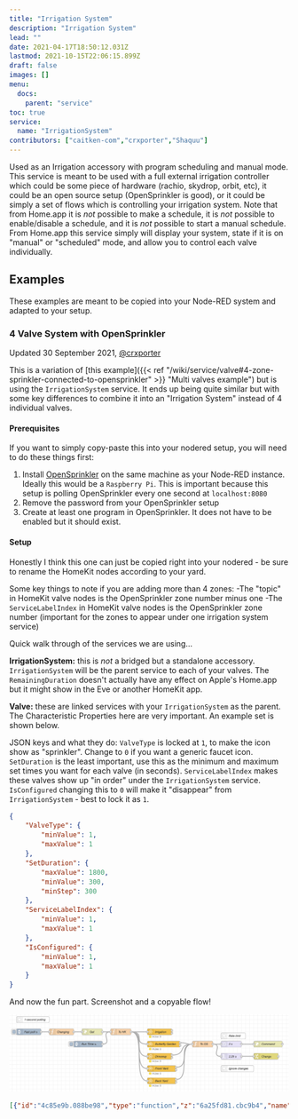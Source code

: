 ```yaml
---
title: "Irrigation System"
description: "Irrigation System"
lead: ""
date: 2021-04-17T18:50:12.031Z
lastmod: 2021-10-15T22:06:15.899Z
draft: false
images: []
menu:
  docs:
    parent: "service"
toc: true
service:
  name: "IrrigationSystem"
contributors: ["caitken-com","crxporter","Shaquu"]
---
```


Used as an Irrigation accessory with program scheduling and manual mode. This service is meant to be used with a full external irrigation controller which could be some piece of hardware (rachio, skydrop, orbit, etc), it could be an open source setup (OpenSprinkler is good), or it could be simply a set of flows which is controlling your irrigation system. Note that from Home.app it is *not* possible to make a schedule, it is *not* possible to enable/disable a schedule, and it is *not* possible to start a manual schedule. From Home.app this service simply will display your system, state if it is on "manual" or "scheduled" mode, and allow you to control each valve individually.

## Examples

These examples are meant to be copied into your Node-RED system and adapted to your setup.

### 4 Valve System with OpenSprinkler

Updated 30 September 2021, [@crxporter](https://github.com/crxporter)

This is a variation of [this example]({{< ref "/wiki/service/valve#4-zone-sprinkler-connected-to-opensprinkler" >}} "Multi valves example") but is using the `IrrigationSystem` service. It ends up being quite similar but with some key differences to combine it into an "Irrigation System" instead of 4 individual valves.

#### Prerequisites

If you want to simply copy-paste this into your nodered setup, you will need to do these things first:

1. Install [OpenSprinkler](https://opensprinkler.com) on the same machine as your Node-RED instance. Ideally this would be a `Raspberry Pi`. This is important because this setup is polling OpenSprinkler every one second at `localhost:8080`
2. Remove the password from your OpenSprinkler setup
3. Create at least one program in OpenSprinkler. It does not have to be enabled but it should exist.

#### Setup

Honestly I think this one can just be copied right into your nodered - be sure to rename the HomeKit nodes according to your yard.

Some key things to note if you are adding more than 4 zones:
-The "topic" in HomeKit valve nodes is the OpenSprinkler zone number minus one
-The `ServiceLabelIndex` in HomeKit valve nodes is the OpenSprinkler zone number (important for the zones to appear under one irrigation system service)

Quick walk through of the services we are using...

**IrrigationSystem:** this is *not* a bridged but a standalone accessory. `IrrigationSystem` will be the parent service to each of your valves. The `RemainingDuration` doesn't actually have any effect on Apple's Home.app but it might show in the Eve or another HomeKit app.

**Valve:** these are linked services with your `IrrigationSystem` as the parent. The Characteristic Properties here are very important. An example set is shown below.

JSON keys and what they do:
`ValveType` is locked at `1`, to make the icon show as "sprinkler". Change to `0` if you want a generic faucet icon.
`SetDuration` is the least important, use this as the minimum and maximum set times you want for each valve (in seconds).
`ServiceLabelIndex` makes these valves show up "in order" under the `IrrigationSystem` service.
`IsConfigured` changing this to `0` will make it "disappear" from `IrrigationSystem` - best to lock it as `1`.

```json
{
    "ValveType": {
        "minValue": 1,
        "maxValue": 1
    },
    "SetDuration": {
        "maxValue": 1800,
        "minValue": 300,
        "minStep": 300
    },
    "ServiceLabelIndex": {
        "minValue": 1,
        "maxValue": 1
    },
    "IsConfigured": {
        "minValue": 1,
        "maxValue": 1
    }
}
```

And now the fun part. Screenshot and a copyable flow!

![IrrigationSystem_1](IrrigationSystem_1.png)

```json
[{"id":"4c85e9b.088be98","type":"function","z":"6a25fd81.cbc9b4","name":"To OS","func":"// Zone = zone number - 1, based on incoming topic\nlet Zone = parseInt(msg.topic, 10);\n\n// Pull duration\nlet duration = flow.get(\"duration\");\n\n// Handle set duration messages\nif (msg.payload.SetDuration !== undefined) {\n    duration[Zone] = msg.payload.SetDuration;\n}\n\nflow.set(\"duration\", duration);\n\n// If the message is from home app, send command to opensprinkler\nif ('hap' in msg && 'session' in msg.hap && 'Active' in msg.payload) {\n    let ip = \"http://localhost:8080/\";\n    let cmd = \"cm?sid=\" + Zone + \"&en=\" + msg.payload.Active + \"&t=\" + duration[Zone];\n    return {\"url\": ip + cmd};\n}\n\nreturn;","outputs":1,"noerr":0,"initialize":"var duration = {\n    0: 300,\n    1: 300,\n    2: 300,\n    3: 300\n};\n\nflow.set('duration',duration);\n","finalize":"","libs":[],"x":950,"y":180,"wires":[["a97a4094.0fbb98","884b8f0a.678038"]]},{"id":"a97a4094.0fbb98","type":"delay","z":"6a25fd81.cbc9b4","name":"2 s","pauseType":"rate","timeout":"5","timeoutUnits":"seconds","rate":"1","nbRateUnits":"2","rateUnits":"second","randomFirst":"1","randomLast":"5","randomUnits":"seconds","drop":false,"allowrate":false,"x":1090,"y":180,"wires":[["802c6c2.f1ecb1"]]},{"id":"b085967b.cf31c","type":"inject","z":"6a25fd81.cbc9b4","name":"Run Time","props":[{"p":"payload"},{"p":"topic","vt":"str"}],"repeat":"","crontab":"00 22 * * *","once":false,"onceDelay":"10","topic":"RunTime","payload":"600","payloadType":"num","x":390,"y":180,"wires":[["fd2df8e7.ad69a8"]]},{"id":"f648d112.690e58","type":"http request","z":"6a25fd81.cbc9b4","name":"Get","method":"GET","ret":"obj","paytoqs":"ignore","url":"http://localhost:8080/ja","tls":"","persist":false,"proxy":"","authType":"","x":410,"y":120,"wires":[["fd2df8e7.ad69a8"]]},{"id":"802c6c2.f1ecb1","type":"http request","z":"6a25fd81.cbc9b4","name":"Command","method":"GET","ret":"obj","paytoqs":"ignore","url":"","tls":"","persist":false,"proxy":"","authType":"","x":1270,"y":180,"wires":[[]]},{"id":"7b42735d.fcc23c","type":"inject","z":"6a25fd81.cbc9b4","name":"Fast poll","props":[{"p":"payload"},{"p":"topic","vt":"str"}],"repeat":"2","crontab":"","once":true,"onceDelay":"10","topic":"","payloadType":"date","x":100,"y":120,"wires":[["478ff1f6.4875a8"]]},{"id":"fd2df8e7.ad69a8","type":"function","z":"6a25fd81.cbc9b4","name":"To HK","func":"// How many zones do you have?\nconst zoneCount = 4\n\nlet out = [];\n\n// Setup message is topic \"RunTime\" to set default duration\nif (msg.topic === \"RunTime\") {\n    for (i = 0; i < zoneCount; i++) {\n        out.push({\n            \"payload\": {\n                \"SetDuration\": msg.payload\n            },\n            \"topic\": String(i)\n        })\n    }\n    return [out];\n}\n\n// Irrigation system message (topic = 255)\nlet system = [{\n    \"payload\": {\n        \"ProgramMode\": msg.payload.programs.pd[0][0] % 2,\n    },\n    \"topic\": \"255\"\n},{\n    \"payload\": {\n        \"Active\": msg.payload.programs.pd[0][0] % 2,\n    },\n    \"topic\": \"255\"\n},{\n    \"payload\": {\n        \"InUse\": 0\n    },\n    \"topic\": \"255\"\n}]\n\n// Push messages for each zone to output array\nfor (i = 0; i < zoneCount; i++) {\n    // Active: program \"0\" if not set to run during current program, positive otherwise\n    out.push({\n        \"payload\": {\n            \"Active\": Math.min(1, msg.payload.settings.ps[i][0]),\n        },\n        \"topic\": String(i)\n    })\n    // InUse: whether it is actually watering\n    out.push({\n        \"payload\": {\n            \"InUse\": msg.payload.status.sn[i],\n        },\n        \"topic\": String(i)\n    })\n    // Remaining duration: seconds left for each zone\n    out.push({\n        \"payload\": {\n            \"RemainingDuration\": msg.payload.settings.ps[i][1]\n        },\n        \"topic\": String(i)\n    })\n    // Set system message if any zone is running\n    if (msg.payload.settings.ps[i][0]) {\n        system[1].payload.Active = 1;\n    }\n    if (msg.payload.status.sn[i]) {\n        system[2].payload.inUse = 1;\n    }\n}\n\n// Push system message to output array\nout.push(system[0]);\nout.push(system[1]);\nout.push(system[2]);\n\nreturn [out];","outputs":1,"noerr":0,"initialize":"","finalize":"","libs":[],"x":550,"y":120,"wires":[["9b024f37d5a46c26","53dc07778914aaaa","010463c37182bb4a","aafeaeb86331ff8a","4329ab5531d5c825"]]},{"id":"884b8f0a.678038","type":"trigger","z":"6a25fd81.cbc9b4","name":"2.25 s","op1":"true","op2":"false","op1type":"bool","op2type":"bool","duration":"2250","extend":true,"overrideDelay":false,"units":"ms","reset":"","bytopic":"all","topic":"topic","outputs":1,"x":1090,"y":240,"wires":[["4176d7a4.282ab8"]]},{"id":"4176d7a4.282ab8","type":"change","z":"6a25fd81.cbc9b4","name":"Change","rules":[{"t":"set","p":"changing","pt":"flow","to":"payload","tot":"msg"}],"action":"","property":"","from":"","to":"","reg":false,"x":1260,"y":240,"wires":[[]]},{"id":"6d615e5d.e4045","type":"comment","z":"6a25fd81.cbc9b4","name":"Ignore changes","info":"This causes to ignore any changes for 2.25 seconds after Home has sent a command. This will limit the instances when Home sends a command then the sprinkler resets to \"off\" before going to \"running\".","x":1120,"y":300,"wires":[]},{"id":"e62ae78e.e89ca8","type":"comment","z":"6a25fd81.cbc9b4","name":"Rate limit","info":"Prevent too many commands at once","x":1100,"y":140,"wires":[]},{"id":"478ff1f6.4875a8","type":"function","z":"6a25fd81.cbc9b4","name":"Changing","func":"const changing = flow.get('changing') || false;\n\n// Early exit if:\n// changing\nif (changing) {\n    return;\n}\n\nreturn msg;","outputs":1,"noerr":0,"initialize":"","finalize":"","libs":[],"x":260,"y":120,"wires":[["f648d112.690e58"]]},{"id":"4329ab5531d5c825","type":"homekit-service","z":"6a25fd81.cbc9b4","isParent":true,"hostType":"1","bridge":"","accessoryId":"e6ec3f524627efd4","parentService":"","name":"Irrigation","serviceName":"IrrigationSystem","topic":"255","filter":true,"manufacturer":"NRCHKB","model":"1.3.5","serialNo":"Default Serial Number","firmwareRev":"1.3.5","hardwareRev":"1.3.5","softwareRev":"1.3.5","cameraConfigVideoProcessor":"ffmpeg","cameraConfigSource":"","cameraConfigStillImageSource":"","cameraConfigMaxStreams":2,"cameraConfigMaxWidth":1280,"cameraConfigMaxHeight":720,"cameraConfigMaxFPS":10,"cameraConfigMaxBitrate":300,"cameraConfigVideoCodec":"libx264","cameraConfigAudioCodec":"libfdk_aac","cameraConfigAudio":false,"cameraConfigPacketSize":1316,"cameraConfigVerticalFlip":false,"cameraConfigHorizontalFlip":false,"cameraConfigMapVideo":"0:0","cameraConfigMapAudio":"0:1","cameraConfigVideoFilter":"scale=1280:720","cameraConfigAdditionalCommandLine":"-tune zerolatency","cameraConfigDebug":false,"cameraConfigSnapshotOutput":"disabled","cameraConfigInterfaceName":"","characteristicProperties":"{\"RemainingDuration\":{\"maxValue\":7200}}","waitForSetupMsg":false,"outputs":2,"x":740,"y":120,"wires":[[],[]]},{"id":"9b024f37d5a46c26","type":"homekit-service","z":"6a25fd81.cbc9b4","isParent":false,"hostType":"1","bridge":"","accessoryId":"","parentService":"4329ab5531d5c825","name":"Butterfly Garden","serviceName":"Valve","topic":"0","filter":true,"manufacturer":"NRCHKB","model":"1.3.5","serialNo":"Default Serial Number","firmwareRev":"1.3.5","hardwareRev":"1.3.5","softwareRev":"1.3.5","cameraConfigVideoProcessor":"ffmpeg","cameraConfigSource":"","cameraConfigStillImageSource":"","cameraConfigMaxStreams":2,"cameraConfigMaxWidth":1280,"cameraConfigMaxHeight":720,"cameraConfigMaxFPS":10,"cameraConfigMaxBitrate":300,"cameraConfigVideoCodec":"libx264","cameraConfigAudioCodec":"libfdk_aac","cameraConfigAudio":false,"cameraConfigPacketSize":1316,"cameraConfigVerticalFlip":false,"cameraConfigHorizontalFlip":false,"cameraConfigMapVideo":"0:0","cameraConfigMapAudio":"0:1","cameraConfigVideoFilter":"scale=1280:720","cameraConfigAdditionalCommandLine":"-tune zerolatency","cameraConfigDebug":false,"cameraConfigSnapshotOutput":"disabled","cameraConfigInterfaceName":"","characteristicProperties":"{\"ValveType\":{\"minValue\":1,\"maxValue\":1},\"SetDuration\":{\"maxValue\":1800,\"minValue\":300,\"minStep\":300},\"ServiceLabelIndex\":{\"minValue\":1,\"maxValue\":1},\"IsConfigured\":{\"minValue\":1,\"maxValue\":1}}","waitForSetupMsg":false,"outputs":2,"x":760,"y":180,"wires":[["4c85e9b.088be98"],[]]},{"id":"53dc07778914aaaa","type":"homekit-service","z":"6a25fd81.cbc9b4","isParent":false,"hostType":"1","bridge":"","accessoryId":"","parentService":"4329ab5531d5c825","name":"Driveway","serviceName":"Valve","topic":"1","filter":true,"manufacturer":"NRCHKB","model":"1.3.5","serialNo":"Default Serial Number","firmwareRev":"1.3.5","hardwareRev":"1.3.5","softwareRev":"1.3.5","cameraConfigVideoProcessor":"ffmpeg","cameraConfigSource":"","cameraConfigStillImageSource":"","cameraConfigMaxStreams":2,"cameraConfigMaxWidth":1280,"cameraConfigMaxHeight":720,"cameraConfigMaxFPS":10,"cameraConfigMaxBitrate":300,"cameraConfigVideoCodec":"libx264","cameraConfigAudioCodec":"libfdk_aac","cameraConfigAudio":false,"cameraConfigPacketSize":1316,"cameraConfigVerticalFlip":false,"cameraConfigHorizontalFlip":false,"cameraConfigMapVideo":"0:0","cameraConfigMapAudio":"0:1","cameraConfigVideoFilter":"scale=1280:720","cameraConfigAdditionalCommandLine":"-tune zerolatency","cameraConfigDebug":false,"cameraConfigSnapshotOutput":"disabled","cameraConfigInterfaceName":"","characteristicProperties":"{\"ValveType\":{\"minValue\":1,\"maxValue\":1},\"SetDuration\":{\"maxValue\":1800,\"minValue\":300,\"minStep\":300},\"ServiceLabelIndex\":{\"minValue\":2,\"maxValue\":2},\"IsConfigured\":{\"minValue\":1,\"maxValue\":1}}","waitForSetupMsg":false,"outputs":2,"x":740,"y":240,"wires":[["4c85e9b.088be98"],[]]},{"id":"010463c37182bb4a","type":"homekit-service","z":"6a25fd81.cbc9b4","isParent":false,"hostType":"1","bridge":"","accessoryId":"","parentService":"4329ab5531d5c825","name":"Front Yard","serviceName":"Valve","topic":"2","filter":true,"manufacturer":"NRCHKB","model":"1.3.5","serialNo":"Default Serial Number","firmwareRev":"1.3.5","hardwareRev":"1.3.5","softwareRev":"1.3.5","cameraConfigVideoProcessor":"ffmpeg","cameraConfigSource":"","cameraConfigStillImageSource":"","cameraConfigMaxStreams":2,"cameraConfigMaxWidth":1280,"cameraConfigMaxHeight":720,"cameraConfigMaxFPS":10,"cameraConfigMaxBitrate":300,"cameraConfigVideoCodec":"libx264","cameraConfigAudioCodec":"libfdk_aac","cameraConfigAudio":false,"cameraConfigPacketSize":1316,"cameraConfigVerticalFlip":false,"cameraConfigHorizontalFlip":false,"cameraConfigMapVideo":"0:0","cameraConfigMapAudio":"0:1","cameraConfigVideoFilter":"scale=1280:720","cameraConfigAdditionalCommandLine":"-tune zerolatency","cameraConfigDebug":false,"cameraConfigSnapshotOutput":"disabled","cameraConfigInterfaceName":"","characteristicProperties":"{\"ValveType\":{\"minValue\":1,\"maxValue\":1},\"SetDuration\":{\"maxValue\":1800,\"minValue\":300,\"minStep\":300},\"ServiceLabelIndex\":{\"minValue\":3,\"maxValue\":3},\"IsConfigured\":{\"minValue\":1,\"maxValue\":1}}","waitForSetupMsg":false,"outputs":2,"x":750,"y":300,"wires":[["4c85e9b.088be98"],[]]},{"id":"aafeaeb86331ff8a","type":"homekit-service","z":"6a25fd81.cbc9b4","isParent":false,"hostType":"1","bridge":"","accessoryId":"","parentService":"4329ab5531d5c825","name":"Back Yard","serviceName":"Valve","topic":"3","filter":true,"manufacturer":"NRCHKB","model":"1.3.5","serialNo":"Default Serial Number","firmwareRev":"1.3.5","hardwareRev":"1.3.5","softwareRev":"1.3.5","cameraConfigVideoProcessor":"ffmpeg","cameraConfigSource":"","cameraConfigStillImageSource":"","cameraConfigMaxStreams":2,"cameraConfigMaxWidth":1280,"cameraConfigMaxHeight":720,"cameraConfigMaxFPS":10,"cameraConfigMaxBitrate":300,"cameraConfigVideoCodec":"libx264","cameraConfigAudioCodec":"libfdk_aac","cameraConfigAudio":false,"cameraConfigPacketSize":1316,"cameraConfigVerticalFlip":false,"cameraConfigHorizontalFlip":false,"cameraConfigMapVideo":"0:0","cameraConfigMapAudio":"0:1","cameraConfigVideoFilter":"scale=1280:720","cameraConfigAdditionalCommandLine":"-tune zerolatency","cameraConfigDebug":false,"cameraConfigSnapshotOutput":"disabled","cameraConfigInterfaceName":"","characteristicProperties":"{\"ValveType\":{\"minValue\":1,\"maxValue\":1},\"SetDuration\":{\"maxValue\":1800,\"minValue\":300,\"minStep\":300},\"ServiceLabelIndex\":{\"minValue\":4,\"maxValue\":4},\"IsConfigured\":{\"minValue\":1,\"maxValue\":1}}","waitForSetupMsg":false,"outputs":2,"x":750,"y":360,"wires":[["4c85e9b.088be98"],[]]},{"id":"217d19c9e183e4e4","type":"comment","z":"6a25fd81.cbc9b4","name":"1-second polling","info":"","x":120,"y":60,"wires":[]},{"id":"e6ec3f524627efd4","type":"homekit-standalone","accessoryCategory":"28","bridgeName":"My Toys","hostType":1,"pinCode":"619-84-592","port":"","allowInsecureRequest":false,"manufacturer":"NRCHKB","model":"0.140.10","serialNo":"Default Serial Number","firmwareRev":"0.140.10","hardwareRev":"0.140.10","softwareRev":"0.140.10","customMdnsConfig":true,"mdnsMulticast":true,"mdnsInterface":"","mdnsPort":"","mdnsIp":"","mdnsTtl":"","mdnsLoopback":true,"mdnsReuseAddr":true,"allowMessagePassthrough":true}]
```
